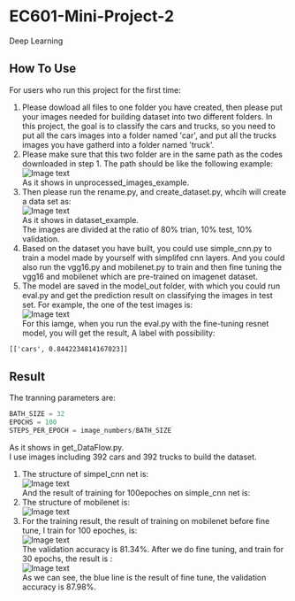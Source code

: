 # EC601-Mini-Project-2
Deep Learning  

How To Use
---
For users who run this project for the first time:  
1. Please dowload all files to one folder you have created, then please put your images needed for building dataset into two different folders. In this project, the goal is to classify the cars and trucks, so you need to put all the cars images into a folder named 'car', and put all the trucks images you have gatherd into a folder named 'truck'. 
2. Please make sure that this two folder are in the same path as the codes downloaded in step 1. The path should be like the following example:  
![Image text](https://github.com/xiangl18/EC601-Mini-Project-2/raw/master/img_folder/unprocess_data.PNG)  
As it shows in unprocessed_images_example. 
3. Then please run the rename.py, and create_dataset.py, whcih will create a data set as:  
![Image text](https://github.com/xiangl18/EC601-Mini-Project-2/raw/master/img_folder/dataset_example.PNG)  
As it shows in dataset_example.  
The images are divided at the ratio of 80% trian, 10% test, 10% validation.
4. Based on the dataset you have built, you could use simple_cnn.py to train a model made by yourself with simplifed cnn layers. And you could also run the vgg16.py and mobilenet.py to train and then fine tuning the vgg16 and mobilenet which are pre-trained on imagenet dataset.  
5. The model are saved in the model_out folder, with which you could run eval.py and get the prediction result on classifying the images in test set. For example, the one of the test images is:  
![Image text](https://github.com/xiangl18/EC601-Mini-Project-2/raw/master/img_folder/car.368.jpg)  
For this iamge, when you run the eval.py with the fine-tuning resnet model, you will get the result, A label with possibility:  
```cmd  
[['cars', 0.8442234814167023]]  
```  
Result
---   
The tranning parameters are:  
```python  
BATH_SIZE = 32
EPOCHS = 100
STEPS_PER_EPOCH = image_numbers/BATH_SIZE  
```  
As it shows in get_DataFlow.py.  
I use images including 392 cars and 392 trucks to build the dataset.
1. The structure of simpel_cnn net is:  
![Image text](https://github.com/xiangl18/EC601-Mini-Project-2/raw/master/img_folder/simple_cnn.PNG)  
And the result of training for 100epoches on simple_cnn net is:  
2. The structure of mobilenet is:  
![Image text](https://github.com/xiangl18/EC601-Mini-Project-2/raw/master/img_folder/mobilenet.PNG) 
3. For the training result, the result of training on mobilenet before fine tune, I train for 100 epoches, is:  
![Image text](https://github.com/xiangl18/EC601-Mini-Project-2/raw/master/img_folder/mobilenet_val.PNG)  
The validation accuracy is 81.34%.
After we do fine tuning, and train for 30 epochs, the result is :  
![Image text](https://github.com/xiangl18/EC601-Mini-Project-2/raw/master/img_folder/mobilenet_finetune_val.PNG)  
As we can see, the blue line is the result of fine tune, the validation accuracy is 87.98%.








